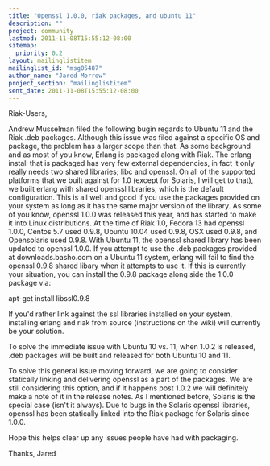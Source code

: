 ```yaml
---
title: "Openssl 1.0.0, riak packages, and ubuntu 11"
description: ""
project: community
lastmod: 2011-11-08T15:55:12-08:00
sitemap:
  priority: 0.2
layout: mailinglistitem
mailinglist_id: "msg05487"
author_name: "Jared Morrow"
project_section: "mailinglistitem"
sent_date: 2011-11-08T15:55:12-08:00
---
```



Riak-Users,

Andrew Musselman filed the following
bugin regards to Ubuntu
11 and the Riak .deb packages. Although this issue
was filed against a specific OS and package, the problem has a larger scope
than that. As some background and as most of you know, Erlang is packaged
along with Riak. The erlang install that is packaged has very few
external dependencies, in fact it only really needs two shared libraries;
libc and openssl. On all of the supported platforms that we built against
for 1.0 (except for Solaris, I will get to that), we built erlang with
shared openssl libraries, which is the default configuration. This is all
well and good if you use the packages provided on your system as long as it
has the same major version of the library. As some of you know, openssl
1.0.0 was released this year, and has started to make it into Linux
distributions. At the time of Riak 1.0, Fedora 13 had openssl 1.0.0,
Centos 5.7 used 0.9.8, Ubuntu 10.04 used 0.9.8, OSX used 0.9.8, and
Opensolaris used 0.9.8. With Ubuntu 11, the openssl shared library has
been updated to openssl 1.0.0. If you attempt to use the .deb packages
provided at downloads.basho.com on a Ubuntu 11 system, erlang will fail to
find the openssl 0.9.8 shared libary when it attempts to use it. If this
is currently your situation, you can install the 0.9.8 package along side
the 1.0.0 package via:

apt-get install libssl0.9.8


If you'd rather link against the ssl libraries installed on your system,
installing erlang and riak from source (instructions on the
wiki) will
currently be your solution.

To solve the immediate issue with Ubuntu 10 vs. 11, when 1.0.2 is released,
.deb packages will be built and released for both Ubuntu 10 and 11.

To solve this general issue moving forward, we are going to consider
statically linking and delivering openssl as a part of the packages. We
are still considering this option, and if it happens post 1.0.2 we will
definitely make a note of it in the release notes. As I mentioned before,
Solaris is the special case (isn't it always). Due to bugs in the Solaris
openssl libraries, openssl has been statically linked into the Riak package
for Solaris since 1.0.0.

Hope this helps clear up any issues people have had with packaging.

Thanks,
Jared
